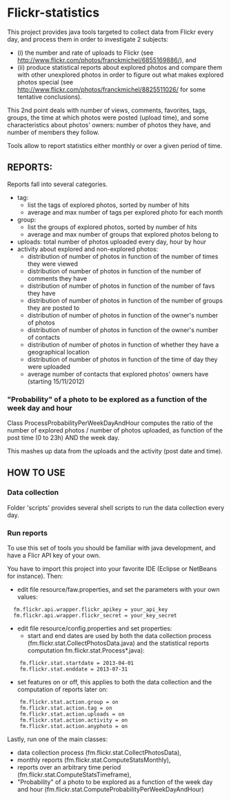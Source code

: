 # Flickr-statistics

This project provides java tools targeted to collect data from Flickr every day, and process them in order to investigate 2 subjects:
- (i) the number and rate of uploads to Flickr (see http://www.flickr.com/photos/franckmichel/6855169886/), and
- (ii) produce statistical reports about explored photos and compare them with other unexplored photos in order to figure out what makes explored photos special (see http://www.flickr.com/photos/franckmichel/8825511026/ for some tentative conclusions).

This 2nd point deals with number of views, comments, favorites, tags, groups, the time at which photos were posted (upload time), and some characteristics about photos' owners: 
number of photos they have, and number of members they follow.

Tools allow to report statistics either monthly or over a given period of time.

## REPORTS:

Reports fall into several categories.

- tag:
    - list the tags of explored photos, sorted by number of hits
    - average and max number of tags per explored photo for each month
- group: 
    - list the groups of explored photos, sorted by number of hits
    - average and max number of groups that explored photos belong to
- uploads: total number of photos uploaded every day, hour by hour
- activity about explored and non-explored photos:
  - distribution of number of photos in function of the number of times they were viewed
  - distribution of number of photos in function of the number of comments they have
  - distribution of number of photos in function of the number of favs they have
  - distribution of number of photos in function of the number of groups they are posted to
  - distribution of number of photos in function of the owner's number of photos
  - distribution of number of photos in function of the owner's number of contacts
  - distribution of number of photos in function of whether they have a geographical location
  - distribution of number of photos in function of the time of day they were uploaded
  - average number of contacts that explored photos' owners have (starting 15/11/2012)

### "Probability" of a photo to be explored as a function of the week day and hour

Class ProcessProbabilityPerWeekDayAndHour computes the ratio of the number of explored photos / number of photos uploaded, as function of the post time (0 to 23h) AND the week day.

This mashes up data from the uploads and the activity (post date and time).


## HOW TO USE

### Data collection

Folder 'scripts' provides several shell scripts to run the data collection every day.

### Run reports

To use this set of tools you should be familiar with java development, and have a Flicr API key of your own.

You have to import this project into your favorite IDE (Eclipse or NetBeans for instance).
Then:
- edit file resource/faw.properties, and set the parameters with your own values:
```  
  fm.flickr.api.wrapper.flickr_apikey = your_api_key  
  fm.flickr.api.wrapper.flickr_secret = your_key_secret
```  
- edit file resource/config.properties and set properties:
  - start and end dates are used by both the data collection process (fm.flickr.stat.CollectPhotosData.java) 
    and the statistical reports computation fm.flickr.stat.Process*.java):  
```  
    fm.flickr.stat.startdate = 2013-04-01  
    fm.flickr.stat.enddate = 2013-07-31
```  
  - set features on or off, this applies to both the data collection and the computation of reports later on:  
```  
    fm.flickr.stat.action.group = on  
    fm.flickr.stat.action.tag = on 
    fm.flickr.stat.action.uploads = on
    fm.flickr.stat.action.activity = on  
    fm.flickr.stat.action.anyphoto = on
```  

Lastly, run one of the main classes:
- data collection process (fm.flickr.stat.CollectPhotosData),
- monthly reports (fm.flickr.stat.ComputeStatsMonthly),
- reports over an arbitrary time period (fm.flickr.stat.ComputeStatsTimeframe),
- "Probability" of a photo to be explored as a function of the week day and hour (fm.flickr.stat.ComputeProbabilityPerWeekDayAndHour)

